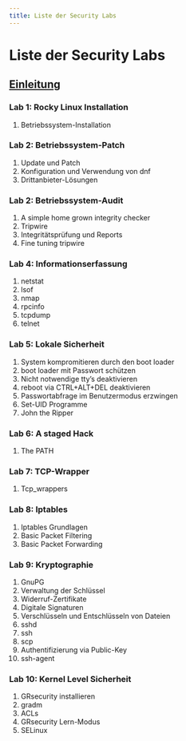 ```yaml
---
title: Liste der Security Labs
---
```


# Liste der Security Labs

## [Einleitung](introduction.md)

### Lab 1: Rocky Linux Installation

1. Betriebssystem-Installation

### Lab 2: Betriebssystem-Patch

1. Update und Patch
1. Konfiguration und Verwendung von dnf
1. Drittanbieter-Lösungen

### Lab 2: Betriebssystem-Audit
1. A simple home grown integrity checker
1. Tripwire
1. Integritätsprüfung und Reports
1. Fine tuning tripwire

### Lab 4: Informationserfassung
1. netstat
1. lsof
1. nmap
1. rpcinfo
1. tcpdump
1. telnet

### Lab 5: Lokale Sicherheit
1. System kompromitieren durch den boot loader
1. boot loader mit Passwort schützen
1. Nicht notwendige tty’s deaktivieren
1. reboot via  CTRL+ALT+DEL deaktivieren
1. Passwortabfrage im Benutzermodus erzwingen
1. Set-UID Programme
1. John the Ripper

### Lab 6: A staged Hack
1. The PATH

### Lab 7: TCP-Wrapper
1. Tcp_wrappers

### Lab 8: Iptables
1. Iptables Grundlagen
1. Basic Packet Filtering
1. Basic Packet Forwarding

### Lab 9: Kryptographie
1. GnuPG
1. Verwaltung der Schlüssel
1. Widerruf-Zertifikate
1. Digitale Signaturen
1. Verschlüsseln und Entschlüsseln von Dateien
1. sshd
1. ssh
1. scp
1. Authentifizierung via Public-Key
1. ssh-agent

### Lab 10: Kernel Level Sicherheit
1. GRsecurity installieren
1. gradm
1. ACLs
1. GRsecurity Lern-Modus
1. SELinux
